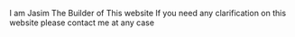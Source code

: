 I am Jasim The Builder of This website If you need any clarification on  this website please 
contact me at any case